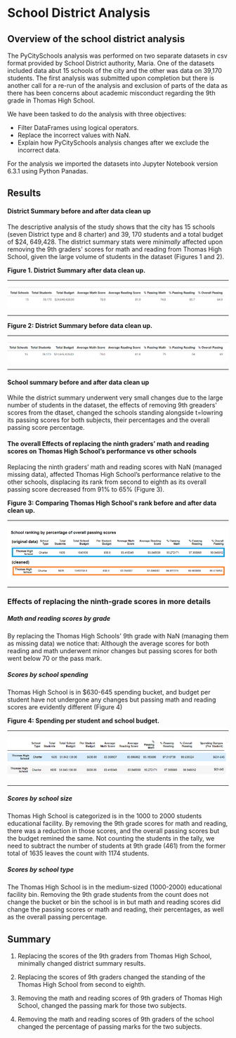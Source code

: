 # School District Analysis

## Overview of the school district analysis 

The PyCitySchools analysis was performed on two separate datasets in csv format provided by School District authority, Maria. One of the datasets included data abut 15 schools of the city and the other was data on 39,170 students. The first analysis was submitted upon completion but there is another call for a re-run of the analysis and exclusion of parts of the data as there has been concerns about academic misconduct regarding the 9th grade in Thomas High School. 

We have been tasked to do the analysis with three objectives: 

 *	Filter DataFrames using logical operators.
 *	Replace the incorrect values with NaN.
 *	Explain how PyCitySchools analysis changes after we exclude the incorrect data.
 
 
For the analysis we imported the datasets into Jupyter Notebook version 6.3.1 using Python Panadas. 

## Results

#### District Summary before and after data clean up

The descriptive analysis of the study shows that the city has 15 schools (seven District type and 8 charter) and 39, 170 students and a total budget of $24, 649,428. The district summary stats were *minimally* affected upon removing the 9th graders' scores for math and reading from Thomas High School, given the large volume of students in the dataset (Figures 1 and 2).

**Figure 1. District Summary after data clean up.**

-------
![1-(district summary) Descriptive.png](https://github.com/BHashemi2021/School_District_Analysis/blob/main/Resources/1-(district%20summary)%20Descriptive.png)

------



**Figure 2: District Summary before data clean up.**

------------------
![2-(district summary) Descriptive](https://github.com/BHashemi2021/School_District_Analysis/blob/main/Resources/2-(district%20summary)%20Descriptive.png)

------------------

#### School summary before and after data clean up

While the district summary underwent very small changes due to the large number of students in the dataset, the effects of removing 9th greaders' scores from the dtaset, changed the schools standing alongside t=lowring its passing scores for both subjects, their percentages and the overall passing score percentage.


#### The overall Effects of replacing the ninth graders’ math and reading scores on Thomas High School’s performance vs other schools

Replacing the ninth graders’ math and reading scores with NaN (managed missing data), affected Thomas High School’s performance relative to the other schools, displacing its rank from second to eighth as its overall passing score decreased from 91% to 65% (Figure 3).  


**Figure 3: Comparing Thomas High School's rank before and after data clean up.**

--------------------
![3-comparative-school-summary-(percentage).png](https://github.com/BHashemi2021/School_District_Analysis/blob/main/Resources/3-comparative-school-summary-(percentage).png)

--------------------


### Effects of replacing the ninth-grade scores in more details

##### Math and reading scores by grade

By replacing the Thomas High Schools' 9th grade with NaN (managing them as missing data) we notice that:
Although the average scores for both reading and math underwent minor changes but passing scores for both went below 70 or the pass mark.  

##### Scores by school spending

Thomas High School is in $630-645 spending bucket, and budget per student have not undergone any changes but passing math and reading scores are evidently different (Figure 4)

**Figure 4: Spending per student and school budget.**

-----------------
![4-spendingbudget.png](https://github.com/BHashemi2021/School_District_Analysis/blob/main/Resources/4-spendingbudget.png) 

-----------------

##### Scores by school size

Thomas High School is categorized is in the 1000 to 2000 students educational facility.
By removing the 9th grade scores for math and reading, there was a reduction in those scores, and the overall passing scores but the budget remined the same. Not counting the students in the tally, we need to subtract the number of students at 9th grade (461) from the former total of 1635 leaves the count with 1174 students.   

##### Scores by school type

The Thomas High School is in the medium-sized (1000-2000) educational facility bin. Removing the 9th grade students from the count does not change the bucket or bin the school is in but math and reading scores did change the passing scores or math and reading, their percentages, as well as the overall passing percentage.


## Summary

1. Replacing the scores of the 9th graders from Thomas High School, minimally changed district summary results.

2. Replacing the scores of 9th graders changed the standing of the Thomas High School from second to eighth. 

3. Removing the math and reading scores of 9th graders of Thomas High School, changed the passing mark for those two subjects.

4. Removing the math and reading scores of 9th graders of the school changed the percentage of passing marks for the two subjects.


